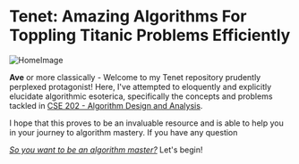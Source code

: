 # Tenet: Amazing Algorithms For Toppling Titanic Problems Efficiently 

![HomeImage](https://ourculturemag.com/wp-content/uploads/2021/06/Tenet-10-696x392.jpeg)

**Ave** or more classically - Welcome to my Tenet repository prudently perplexed protagonist! Here, I've attempted to eloquently and explicitly elucidate algorithmic esoterica, specifically the concepts and problems tackled in [CSE 202 - Algorithm Design and Analysis](https://algorithms.eng.ucsd.edu/cse202). 

I hope that this proves to be an invaluable resource and is able to help you in your journey to algorithm mastery. If you have any question     

*[So you want to be an algorithm master?](https://www.youtube.com/watch?v=4kJ9wp-mog8)* Let's begin!  
